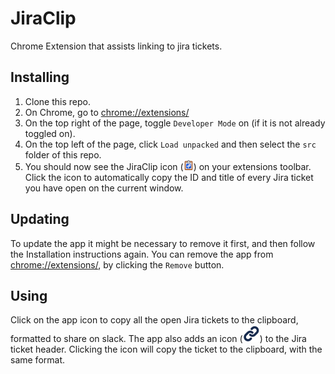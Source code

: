 # JiraClip

Chrome Extension that assists linking to jira tickets.

## Installing

1. Clone this repo.
2. On Chrome, go to [chrome://extensions/](chrome://extensions/)
3. On the top right of the page, toggle `Developer Mode` on (if it is not already toggled on).
4. On the top left of the page, click `Load unpacked` and then select the `src` folder of this repo.
5. You should now see the JiraClip icon (![JiraClip Icon](https://raw.githubusercontent.com/andregce/jiraclip/main/src/extension_toolbar_icon16.png)) on your extensions toolbar. Click the icon to automatically copy the ID and title of every Jira ticket you have open on the current window.

## Updating

To update the app it might be necessary to remove it first, and then follow the Installation instructions again. You can remove the app from [chrome://extensions/](chrome://extensions/), by clicking the `Remove` button.

## Using

Click on the app icon to copy all the open Jira tickets to the clipboard, formatted to share on slack. The app also adds an icon (![JiraClip Icon](https://raw.githubusercontent.com/andregce/jiraclip/main/src/assets/img/link.png)) to the Jira ticket header. Clicking the icon will copy the ticket to the clipboard, with the same format.